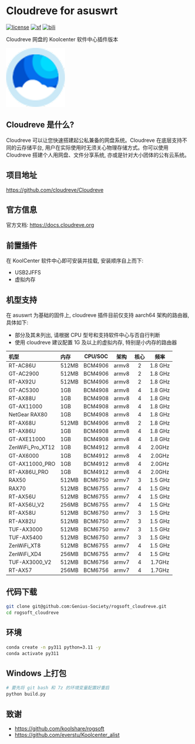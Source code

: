 # Cloudreve for asuswrt
[![license](https://img.shields.io/github/license/Genius-Society/rogsoft_cloudreve.svg)](./LICENSE)
[![sf](https://img.shields.io/badge/release-SourceForge-ff6600.svg)](https://sourceforge.net/projects/rogsoft-cloudreve/files)
[![bili](https://img.shields.io/badge/bilibili-BV18ergYRERP-fc8bab.svg)](https://www.bilibili.com/video/BV18ergYRERP)

Cloudreve 网盘的 Koolcenter 软件中心插件版本

<a href="https://github.com/Genius-Society/rogsoft_cloudreve" target="_blank">
    <img src="./cloudreve/res/icon-cloudreve.png" style="width: 160px;">
</a>

## Cloudreve 是什么?
Cloudreve 可以让您快速搭建起公私兼备的网盘系统。Cloudreve 在底层支持不同的云存储平台, 用户在实际使用时无须关心物理存储方式。你可以使用 Cloudreve 搭建个人用网盘、文件分享系统, 亦或是针对大小团体的公有云系统。

## 项目地址
<https://github.com/cloudreve/Cloudreve>

## 官方信息
官方文档: <https://docs.cloudreve.org>

## 前置插件
在 KoolCenter 软件中心即可安装并挂载, 安装顺序自上而下:
- USB2JFFS
- 虚拟内存

## 机型支持
在 asuswrt 为基础的固件上, cloudreve 插件目前仅支持 aarch64 架构的路由器, 具体如下:
- 部分及其未列出, 请根据 CPU 型号和支持软件中心与否自行判断
- 使用 cloudreve 建议配置 1G 及以上的虚拟内存, 特别是小内存的路由器

| 机型             | 内存  | CPU/SOC | 架构  | 核心  |  频率   |
| :--------------- | :---- | :-----: | :---: | :---: | :-----: |
| RT-AC86U         | 512MB | BCM4906 | armv8 |   2   | 1.8 GHz |
| GT-AC2900        | 512MB | BCM4906 | armv8 |   2   | 1.8 GHz |
| RT-AX92U         | 512MB | BCM4906 | armv8 |   2   | 1.8 GHz |
| GT-AC5300        | 1GB   | BCM4908 | armv8 |   4   | 1.8 GHz |
| RT-AX88U         | 1GB   | BCM4908 | armv8 |   4   | 1.8 GHz |
| GT-AX11000       | 1GB   | BCM4908 | armv8 |   4   | 1.8 GHz |
| NetGear RAX80    | 1GB   | BCM4908 | armv8 |   4   | 1.8 GHz |
| RT-AX68U         | 512MB | BCM4906 | armv8 |   2   | 1.8 GHz |
| RT-AX86U         | 1GB   | BCM4908 | armv8 |   4   | 1.8 GHz |
| GT-AXE11000      | 1GB   | BCM4908 | armv8 |   4   | 1.8 GHz |
| ZenWiFi_Pro_XT12 | 1GB   | BCM4912 | armv8 |   4   | 2.0GHz  |
| GT-AX6000        | 1GB   | BCM4912 | armv8 |   4   | 2.0GHz  |
| GT-AX11000_PRO   | 1GB   | BCM4912 | armv8 |   4   | 2.0GHz  |
| RT-AX86U_PRO     | 1GB   | BCM4912 | armv8 |   4   | 2.0GHz  |
| RAX50            | 512MB | BCM6750 | armv7 |   3   | 1.5 GHz |
| RAX70            | 512MB | BCM6755 | armv7 |   4   | 1.5 GHz |
| RT-AX56U         | 512MB | BCM6755 | armv7 |   4   | 1.5 GHz |
| RT-AX56U_V2      | 256MB | BCM6755 | armv7 |   4   | 1.5 GHz |
| RT-AX58U         | 512MB | BCM6750 | armv7 |   3   | 1.5 GHz |
| RT-AX82U         | 512MB | BCM6750 | armv7 |   3   | 1.5 GHz |
| TUF-AX3000       | 512MB | BCM6750 | armv7 |   3   | 1.5 GHz |
| TUF-AX5400       | 512MB | BCM6750 | armv7 |   3   | 1.5 GHz |
| ZenWiFi_XT8      | 512MB | BCM6755 | armv7 |   4   | 1.5 GHz |
| ZenWiFi_XD4      | 256MB | BCM6755 | armv7 |   4   | 1.5 GHz |
| TUF-AX3000_V2    | 512MB | BCM6756 | armv7 |   4   | 1.7GHz  |
| RT-AX57          | 256MB | BCM6756 | armv7 |   4   | 1.7GHz  |

## 代码下载
```bash
git clone git@github.com:Genius-Society/rogsoft_cloudreve.git
cd rogsoft_cloudreve
```

## 环境
```bash
conda create -n py311 python=3.11 -y
conda activate py311
```

## Windows 上打包
```bash
# 要先将 git bash 和 7z 的环境变量配置好重启
python build.py
```

## 致谢
- <https://github.com/koolshare/rogsoft>
- <https://github.com/everstu/Koolcenter_alist>